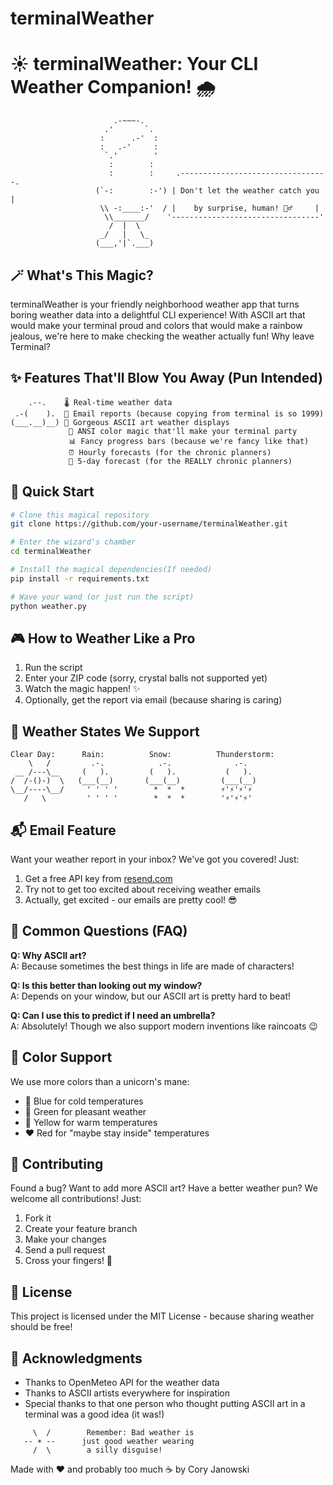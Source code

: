 # terminalWeather
# ☀️ terminalWeather: Your CLI Weather Companion! 🌧️

```
                       .-~~~-.
                     .'       `.
                    :      .-'  :
                    :   .-'     :
                     `.'        '
                      :        :    
                      :        :     .---------------------------------.
                   (`-:        :-') | Don't let the weather catch you |
                    \\ -:____:-'  / |    by surprise, human! 🧙‍♂️     |
                     \\_______/    '---------------------------------'
                      /  |  \    
                    _/   |   \_  
                   (___,'|`.___) 
```

## 🪄 What's This Magic?

terminalWeather is your friendly neighborhood weather app that turns boring weather data into a delightful CLI experience! With ASCII art that would make your terminal proud and colors that would make a rainbow jealous, we're here to make checking the weather actually fun! Why leave Terminal?

## ✨ Features That'll Blow You Away (Pun Intended)

```
    .--.    🌡️ Real-time weather data
 .-(    ).  📧 Email reports (because copying from terminal is so 1999)
(___.__)__) 🎨 Gorgeous ASCII art weather displays
             🌈 ANSI color magic that'll make your terminal party
             📊 Fancy progress bars (because we're fancy like that)
             ⏰ Hourly forecasts (for the chronic planners)
             🔮 5-day forecast (for the REALLY chronic planners)
```

## 🚀 Quick Start

```bash
# Clone this magical repository
git clone https://github.com/your-username/terminalWeather.git

# Enter the wizard's chamber
cd terminalWeather

# Install the magical dependencies(If needed)
pip install -r requirements.txt

# Wave your wand (or just run the script)
python weather.py
```

## 🎮 How to Weather Like a Pro

1. Run the script
2. Enter your ZIP code (sorry, crystal balls not supported yet)
3. Watch the magic happen! ✨
4. Optionally, get the report via email (because sharing is caring)
<!-- Email will need your own resend.com API key -->

## 🌟 Weather States We Support

```
Clear Day:      Rain:          Snow:          Thunderstorm:
    \   /         .-.            .-.              .-.    
 __ /---\__     (   ).         (   ).           (   ).  
/  /-()-)  \   (___(__)       (___(__)         (___(__)
\__/----\__/     ' ' ' '        *  *  *        ⚡'⚡'⚡'⚡
   /   \         ' ' ' '        *  *  *        '⚡'⚡'⚡'
```

## 📬 Email Feature

Want your weather report in your inbox? We've got you covered! Just:
1. Get a free API key from [resend.com](https://resend.com)
2. Try not to get too excited about receiving weather emails
3. Actually, get excited - our emails are pretty cool! 😎

## 🤔 Common Questions (FAQ)

**Q: Why ASCII art?**  
A: Because sometimes the best things in life are made of characters!

**Q: Is this better than looking out my window?**  
A: Depends on your window, but our ASCII art is pretty hard to beat! 

**Q: Can I use this to predict if I need an umbrella?**  
A: Absolutely! Though we also support modern inventions like raincoats 😉

## 🎨 Color Support

We use more colors than a unicorn's mane:
- 🔵 Blue for cold temperatures
- 💚 Green for pleasant weather
- 💛 Yellow for warm temperatures
- ❤️ Red for "maybe stay inside" temperatures

## 🤝 Contributing

Found a bug? Want to add more ASCII art? Have a better weather pun? We welcome all contributions! Just:
1. Fork it
2. Create your feature branch
3. Make your changes
4. Send a pull request
5. Cross your fingers! 🤞

## 📜 License

This project is licensed under the MIT License - because sharing weather should be free!

## 🙏 Acknowledgments

- Thanks to OpenMeteo API for the weather data
- Thanks to ASCII artists everywhere for inspiration
- Special thanks to that one person who thought putting ASCII art in a terminal was a good idea (it was!)

```
     \  /        Remember: Bad weather is
   -- ☀️ --      just good weather wearing
     /  \        a silly disguise! 
```

Made with ❤️ and probably too much ☕ by Cory Janowski
